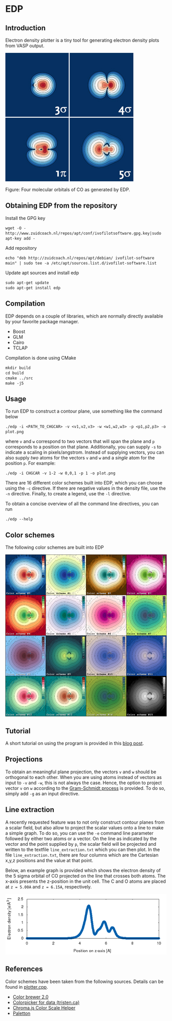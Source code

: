 # EDP

## Introduction
Electron density plotter is a tiny tool for generating electron density plots from VASP output.

![CO orbitals generated using EDP](https://raw.githubusercontent.com/ifilot/edp/master/examples/co_orbitals.jpg)

Figure: Four molecular orbitals of CO as generated by EDP.

## Obtaining EDP from the repository

Install the GPG key

```
wget -O - http://www.zuidcoach.nl/repos/apt/conf/ivofilotsoftware.gpg.key|sudo apt-key add -
```
Add repository

```
echo "deb http://zuidcoach.nl/repos/apt/debian/ ivofilot-software main" | sudo tee -a /etc/apt/sources.list.d/ivofilot-software.list
```

Update apt sources and install edp

```
sudo apt-get update
sudo apt-get install edp
```

## Compilation
EDP depends on a couple of libraries, which are normally directly available by your favorite package manager.
* Boost
* GLM
* Cairo
* TCLAP

Compilation is done using CMake
```
mkdir build
cd build
cmake ../src
make -j5
```

## Usage
To run EDP to construct a contour plane, use something like the command below

```
./edp -i <PATH_TO_CHGCAR> -v <v1,v2,v3> -w <w1,w2,w3> -p <p1,p2,p3> -o plot.png
```

where `v` and `w` correspond to two vectors that will span the plane and `p` corresponds to a position on that plane. Additionally, you can supply `-s` to indicate a scaling in pixels/angstrom. Instead of supplying vectors, you can also supply *two* atoms for the vectors `v` and `w` and a *single* atom for the position `p`. For example:

```
./edp -i CHGCAR -v 1-2 -w 0,0,1 -p 1 -o plot.png
```

There are 16 different color schemes built into EDP, which you can choose using the `-c` directive. If there are negative values in the density file, use the `-n` directive. Finally, to create a legend, use the `-l` directive.

To obtain a concise overview of all the command line directives, you can run

```
./edp --help
```

## Color schemes

The following color schemes are built into EDP

![Color schemes supported by EDP](https://raw.githubusercontent.com/ifilot/edp/master/examples/color_schemes.jpg)

## Tutorial
A short tutorial on using the program is provided in this [blog post](http://www.ivofilot.nl/posts/view/27/Visualising+the+electron+density+of+the+binding+orbitals+of+the+CO+molecule+using+VASP).

## Projections
To obtain an meaningful plane projection, the vectors `v` and `w` should be orthogonal to each other. When you are using atoms instead of vectors as input to `-v` and `-w`, this is not always the case. Hence, the option to project vector `v` on `w` according to the [Gram-Schmidt process](https://en.wikipedia.org/wiki/Gram%E2%80%93Schmidt_process) is provided. To do so, simply add `-g` as an input directive.

## Line extraction

A recently requested feature was to not only construct contour planes from a scalar field, but also allow to project the scalar values onto a line to make a simple graph. To do so, you can use the `-e` command line parameter followed by either two atoms or a vector. On the line as indicated by the vector and the point supplied by `p`, the scalar field will be projected and written to the textfile `line_extraction.txt` which you can then plot. In the file `line_extraction.txt`, there are four columns which are the Cartesian x,y,z positions and the value at that point.

Below, an example graph is provided which shows the electron density of the 5 sigma orbital of CO projected on the line that crosses both atoms. The x-axis presents the z-position in the unit cell. The C and O atoms are placed at `z = 5.00A` and `z = 6.15A`, respectively.

![Electron density graph of 5 sigma orbital of CO](https://raw.githubusercontent.com/ifilot/edp/master/examples/co_density.png)

## References

Color schemes have been taken from the following sources. Details can be found in [plotter.cpp](https://raw.githubusercontent.com/ifilot/edp/master/src/plotter.cpp).

* [Color brewer 2.0](http://colorbrewer2.org)
* [Colorpicker for data (tristen.ca)](http://tristen.ca/hcl-picker/#/hlc/6/1.05/CAF270/453B52)
* [Chroma.js Color Scale Helper](http://gka.github.io/palettes)
* [Paletton](http://paletton.com/)
